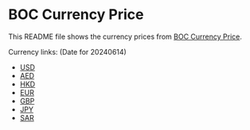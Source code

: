 # BOC Currency Price

This README file shows the currency prices from [BOC Currency Price](https://www.boc.cn/sourcedb/whpj/).

Currency links: (Date for 20240614)

- [USD](https://bocurrencyprice.techina.science/BOC_CURRENCY_PRICE/USD/20240614.json)
- [AED](https://bocurrencyprice.techina.science/BOC_CURRENCY_PRICE/AED/20240614.json)
- [HKD](https://bocurrencyprice.techina.science/BOC_CURRENCY_PRICE/HKD/20240614.json)
- [EUR](https://bocurrencyprice.techina.science/BOC_CURRENCY_PRICE/EUR/20240614.json)
- [GBP](https://bocurrencyprice.techina.science/BOC_CURRENCY_PRICE/GBP/20240614.json)
- [JPY](https://bocurrencyprice.techina.science/BOC_CURRENCY_PRICE/JPY/20240614.json)
- [SAR](https://bocurrencyprice.techina.science/BOC_CURRENCY_PRICE/SAR/20240614.json)
